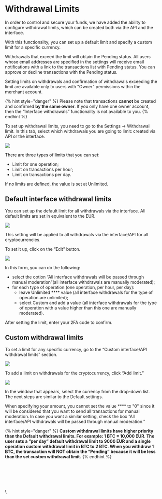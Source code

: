 # Withdrawal Limits

In order to control and secure your funds, we have added the ability to configure withdrawal limits, which can be created both via the API and the interface.

With this functionality, you can set up a default limit and specify a custom limit for a specific currency.

Withdrawals that exceed the limit will obtain the Pending status. All users whose email addresses are specified in the settings will receive email notifications with a link to the transactions list with Pending status. You can approve or decline transactions with the Pending status.

Setting limits on withdrawals and confirmation of withdrawals exceeding the limit are available only to users with "Owner" permissions within the merchant account.

{% hint style="danger" %}
Please note that transactions **cannot** be created and confirmed **by the same owner**. If you only have one owner account, then the “Interface withdrawals” functionality is not available to you.
{% endhint %}

To set up withdrawal limits, you need to go to the Settings → Withdrawal limit. In this tab, select which withdrawals you are going to limit: created via API or the interface.

![](https://lh4.googleusercontent.com/WfiB3CA2cVlXE7qguA0srD0LLYhHJQfy3931OM29wkhnICp6f7W2tjeV0miynmRPpT48F4k-n7eZWl62VS9C4WxQ7mhXrGx4uVqBqqDYzTMek50xGVM1iVHphQOEoAEN87XWTTr3)

There are three types of limits that you can set:

* Limit for one operation;
* Limit on transactions per hour;
* Limit on transactions per day.

If no limits are defined, the value is set at Unlimited.

## **Default interface withdrawal limits**

You can set up the default limit for all withdrawals via the interface. All default limits are set in equivalent to the EUR.

![](https://lh5.googleusercontent.com/4lPLbXzehl3P8UxVH4os7L4bONvMpw9PHso-cOnPP4L5-607YhsqdJ8i4GI5Bvb1B7\_XgYYAW1evr-pxy3ELXIHur0awePZ8H\_g30uHFWrn\_p\_4oR8GG884diEcxt8vhsgj2iaCO)

This setting will be applied to all withdrawals via the interface/API for all cryptocurrencies.

To set it up, click on the “Edit” button.

![](https://lh5.googleusercontent.com/gNoMgoCPfLYIp8IvaWpPioSPgpkg49KlkSLX5FhCfJjQqI2ar7z5UeR7J04aenGCMRAs3tB5xzWiGkEgVpuzCuwEjkP8PSEc97pm95cHKpXna\_CqvfXM2sux44nvTbJ8Lpul24lR)

In this form, you can do the following:

* select the option “All interface withdrawals will be passed through manual moderation”(all interface withdrawals are manually moderated);
* for each type of operation (one operation, per hour, per day):
  * leave Unlimited **** value (all interface withdrawals for the type of operation are unlimited);
  * select Custom and add a value (all interface withdrawals for the type of operation with a value higher than this one are manually moderated).

After setting the limit, enter your 2FA code to confirm.

## **Custom withdrawal limits**

To set a limit for any specific currency, go to the “Custom interface/API withdrawal limits” section.&#x20;

![](https://lh6.googleusercontent.com/0bynfrV2-vFx-eCepfMTDCceAi\_wgrwL4jwFXbwjHXW7jo6-0INZKQRQa0smZrEAbpylryzPJPC1uXNCavgoyutrs3OYBjEUs2F6rG3lv-zgY\_\_aiYetfjc5AIU6iFkRdbmaqehf)

To add a limit on withdrawals for the cryptocurrency, click “Add limit.”

![](https://lh5.googleusercontent.com/UQ9FI94nZhb7mIQDHL083en4eEGa-uMBS1\_Zd7w3lPhZRHr\_qypNvgMb7FKLYOezmowrJQEbMD1xecmLFA\_kGLqgbYbpi51C\_71MXAVJvjKrAWu43G4eCK9xdCJPix0OFQLQZZBq)

In the window that appears, select the currency from the drop-down list. The next steps are similar to the Default settings.

When specifying your amount, you cannot set the value **** to "0" since it will be considered that you want to send all transactions for manual moderation. In case you want a similar setting, check the box “All interface/API withdrawals will be passed through manual moderation.”

{% hint style="danger" %}
**Custom withdrawal limits have higher priority than the Default withdrawal limits. For example: 1 BTC = 10,000 EUR. The user sets a “per day” default withdrawal limit to 9000 EUR and a single operation custom withdrawal limit in BTC to 2 BTC. When you withdraw 1 BTC, the transaction will NOT obtain the “Pending” because it will be less than the set custom withdrawal limit.**
{% endhint %}

\
\
\
\
\
\
